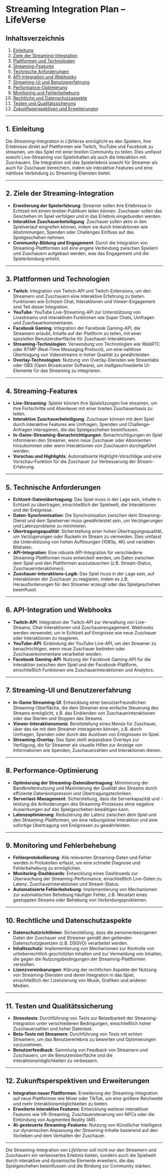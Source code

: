 # Streaming Integration Plan – LifeVerse

## Inhaltsverzeichnis
1. [Einleitung](#einleitung)
2. [Ziele der Streaming-Integration](#ziele-der-streaming-integration)
3. [Plattformen und Technologien](#plattformen-und-technologien)
4. [Streaming-Features](#streaming-features)
5. [Technische Anforderungen](#technische-anforderungen)
6. [API-Integration und Webhooks](#api-integration-und-webhooks)
7. [Streaming-UI und Benutzererfahrung](#streaming-ui-und-benutzererfahrung)
8. [Performance-Optimierung](#performance-optimierung)
9. [Monitoring und Fehlerbehebung](#monitoring-und-fehlerbehebung)
10. [Rechtliche und Datenschutzaspekte](#rechtliche-und-datenschutzaspekte)
11. [Testen und Qualitätssicherung](#testen-und-qualitätsicherung)
12. [Zukunftsperspektiven und Erweiterungen](#zukunftsperspektiven-und-erweiterungen)

---

## 1. Einleitung

Die *Streaming-Integration* in *LifeVerse* ermöglicht es den Spielern, ihre Erlebnisse direkt auf Plattformen wie Twitch, YouTube und Facebook zu streamen, um das Spiel mit einer breiten Community zu teilen. Dies umfasst sowohl Live-Streaming von Spielinhalten als auch die Interaktion mit Zuschauern. Die Integration soll das Spielerlebnis sowohl für Streamer als auch für Zuschauer bereichern, indem sie interaktive Features und eine nahtlose Verbindung zu Streaming-Diensten bietet.

---

## 2. Ziele der Streaming-Integration

- **Erweiterung der Spielerfahrung**: Streamer sollen ihre Erlebnisse in Echtzeit mit einem breiten Publikum teilen können. Zuschauer sollen das Geschehen im Spiel verfolgen und in das Erlebnis eingebunden werden.
- **Interaktive Zuschauerbeteiligung**: Zuschauer sollen aktiv in den Spielverlauf eingreifen können, indem sie durch Interaktionen wie Abstimmungen, Spenden oder Challenges Einfluss auf das Spielgeschehen nehmen.
- **Community-Bildung und Engagement**: Durch die Integration von Streaming-Plattformen soll eine engere Verbindung zwischen Spielern und Zuschauern aufgebaut werden, was das Engagement und die Spielerbindung erhöht.

---

## 3. Plattformen und Technologien

- **Twitch**: Integration von Twitch-API und Twitch-Extensions, um den Streamern und Zuschauern eine interaktive Erfahrung zu bieten. Funktionen wie Echtzeit-Chat, Interaktionen und Viewer-Engagement sind Teil dieser Integration.
- **YouTube**: YouTube Live-Streaming-API zur Unterstützung von Livestreams und interaktiven Funktionen wie Super Chats, Umfragen und Zuschauerkommentaren.
- **Facebook Gaming**: Integration der Facebook Gaming-API, die Streamern erlaubt, Inhalte auf der Plattform zu teilen, mit einer speziellen Benutzeroberfläche für Zuschauer-Interaktionen.
- **Streaming-Technologien**: Verwendung von Technologien wie WebRTC oder RTMP (Real-Time Messaging Protocol), um eine nahtlose Übertragung von Videostreams in hoher Qualität zu gewährleisten.
- **Overlay-Technologien**: Nutzung von Overlay-Diensten wie Streamlabs oder OBS (Open Broadcaster Software), um maßgeschneiderte UI-Elemente für das Streaming zu integrieren.

---

## 4. Streaming-Features

- **Live-Streaming**: Spieler können ihre Spielsitzungen live streamen, um ihre Fortschritte und Abenteuer mit einer breiten Zuschauerbasis zu teilen.
- **Interaktive Zuschauerbeteiligung**: Zuschauer können mit dem Spiel durch interaktive Features wie Umfragen, Spenden und Challenge-Anfragen interagieren, die das Spielgeschehen beeinflussen.
- **In-Game-Streaming-Benachrichtigungen**: Benachrichtigungen im Spiel informieren den Streamer, wenn neue Zuschauer oder Abonnenten hinzukommen oder wenn Interaktionen von Zuschauern durchgeführt werden.
- **Vorschau und Highlights**: Automatisierte Highlight-Vorschläge und eine Vorschau-Funktion für die Zuschauer zur Verbesserung der Stream-Erfahrung.

---

## 5. Technische Anforderungen

- **Echtzeit-Datenübertragung**: Das Spiel muss in der Lage sein, Inhalte in Echtzeit zu übertragen, einschließlich der Spielwelt, der Interaktionen und der Ereignisse.
- **Daten-Synchronisation**: Die Synchronisation zwischen dem Streaming-Dienst und dem Spielserver muss gewährleistet sein, um Verzögerungen und Latenzprobleme zu minimieren.
- **Übertragungsqualität**: Sicherstellung einer hohen Übertragungsqualität, um Verzögerungen oder Ruckeln im Stream zu vermeiden. Dies umfasst die Unterstützung von hohen Auflösungen (1080p, 4K) und variablen Bildraten.
- **API-Integration**: Eine robuste API-Integration für verschiedene Streaming-Plattformen muss entwickelt werden, um Daten zwischen dem Spiel und den Plattformen auszutauschen (z.B. Stream-Status, Zuschauerinteraktionen).
- **Zuschauer-Interaktions-Logik**: Das Spiel muss in der Lage sein, auf Interaktionen der Zuschauer zu reagieren, indem es z.B. Herausforderungen für den Streamer erzeugt oder das Spielgeschehen beeinflusst.

---

## 6. API-Integration und Webhooks

- **Twitch-API**: Integration der Twitch-API zur Verwaltung von Live-Streams, Chat-Interaktionen und Zuschauerengagement. Webhooks werden verwendet, um in Echtzeit auf Ereignisse wie neue Zuschauer oder Interaktionen zu reagieren.
- **YouTube-API**: Einbindung der YouTube Live-API, um den Streamer zu benachrichtigen, wenn neue Zuschauer beitreten oder Zuschauerkommentare verarbeitet werden.
- **Facebook Gaming-API**: Nutzung der Facebook Gaming-API für die Interaktion zwischen dem Spiel und der Facebook-Plattform, einschließlich Funktionen wie Zuschauerinteraktionen und Analytics.

---

## 7. Streaming-UI und Benutzererfahrung

- **In-Game Streaming-UI**: Entwicklung einer benutzerfreundlichen Streaming-Oberfläche, die dem Streamer eine einfache Steuerung des Streams ermöglicht, z.B. das Einblenden von Zuschauerinteraktionen oder das Starten und Stoppen des Streams.
- **Viewer-Interaktionsmenü**: Bereitstellung eines Menüs für Zuschauer, über das sie mit dem Streamer interagieren können, z.B. durch Umfragen, Spenden oder durch das Auslösen von Ereignissen im Spiel.
- **Streaming-Overlay**: Das Spiel stellt anpassbare Overlays zur Verfügung, die für Streamer als visuelle Hilfen zur Anzeige von Informationen wie Spenden, Zuschauerzahlen und Interaktionen dienen.

---

## 8. Performance-Optimierung

- **Optimierung der Streaming-Datenübertragung**: Minimierung der Bandbreitennutzung und Maximierung der Qualität des Streams durch effiziente Datenkompression und Übertragungstechniken.
- **Serverlast-Management**: Sicherstellung, dass die Serverkapazität und -leistung die Anforderungen des Streaming-Prozesses ohne negative Auswirkungen auf das Spielgeschehen bewältigen kann.
- **Latenzoptimierung**: Reduzierung der Latenz zwischen dem Spiel und den Streaming-Plattformen, um eine reibungslose Interaktion und eine sofortige Übertragung von Ereignissen zu gewährleisten.

---

## 9. Monitoring und Fehlerbehebung

- **Fehlerprotokollierung**: Alle relevanten Streaming-Daten und Fehler werden in Protokollen erfasst, um eine schnelle Diagnose und Fehlerbehebung zu ermöglichen.
- **Monitoring-Dashboards**: Entwicklung eines Dashboards zur Überwachung der Streaming-Performance, einschließlich Live-Daten zu Latenz, Zuschauerinteraktionen und Stream-Status.
- **Automatisierte Fehlerbehebung**: Implementierung von Mechanismen zur automatischen Behebung häufiger Fehler, z.B. Neustart eines gestoppten Streams oder Behebung von Verbindungsproblemen.

---

## 10. Rechtliche und Datenschutzaspekte

- **Datenschutzrichtlinien**: Sicherstellung, dass die personenbezogenen Daten der Zuschauer und Streamer gemäß den geltenden Datenschutzgesetzen (z.B. DSGVO) verarbeitet werden.
- **Inhaltsschutz**: Implementierung von Mechanismen zur Kontrolle von urheberrechtlich geschützten Inhalten und zur Vermeidung von Inhalten, die gegen die Nutzungsbedingungen der Streaming-Plattformen verstoßen.
- **Lizenzvereinbarungen**: Klärung der rechtlichen Aspekte der Nutzung von Streaming-Diensten und deren Integration in das Spiel, einschließlich der Lizenzierung von Musik, Grafiken und anderen Medien.

---

## 11. Testen und Qualitätssicherung

- **Stresstests**: Durchführung von Tests zur Belastbarkeit der Streaming-Integration unter verschiedenen Bedingungen, einschließlich hoher Zuschauerzahlen und hoher Datenlast.
- **Beta-Tests mit Streamern**: Durchführung von Tests mit echten Streamern, um das Benutzererlebnis zu bewerten und Optimierungen vorzunehmen.
- **Benutzerfeedback**: Sammlung von Feedback von Streamern und Zuschauern, um die Benutzeroberfläche und die Interaktionsmöglichkeiten zu verbessern.

---

## 12. Zukunftsperspektiven und Erweiterungen

- **Integration neuer Plattformen**: Erweiterung der Streaming-Integration auf neue Plattformen wie Mixer oder TikTok, um eine größere Reichweite und mehr Interaktionsmöglichkeiten zu bieten.
- **Erweiterte interaktive Features**: Entwicklung weiterer interaktiver Features wie VR-Streaming, Zuschauersteuerung von NPCs oder die Einbindung von Augmented Reality (AR).
- **AI-gesteuerte Streaming-Features**: Nutzung von Künstlicher Intelligenz zur dynamischen Anpassung der Streaming-Inhalte basierend auf den Vorlieben und dem Verhalten der Zuschauer.

---

Die Streaming-Integration von *LifeVerse* soll nicht nur den Streamern und Zuschauern ein verbessertes Erlebnis bieten, sondern auch die Spielwelt durch interaktive und dynamische Elemente erweitern, die das Spielgeschehen beeinflussen und die Bindung zur Community stärken.